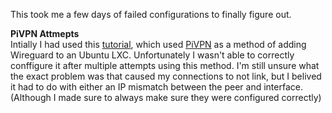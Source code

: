 This took me a few days of failed configurations to finally figure out.  

**PiVPN Attmepts**  
Intially I had used this [tutorial](https://www.youtube.com/watch?v=V9sWhnYQvpE), which used [PiVPN](https://www.pivpn.io/) as a method of adding Wireguard to an Ubuntu LXC.
Unfortunately I wasn't able to correctly conffigure it after multiple attempts using this method.
I'm still unsure what the exact problem was that caused my connections to not link, but I belived it had to do with either an IP mismatch between the peer and interface.
(Although I made sure to always make sure they were configured correctly)
